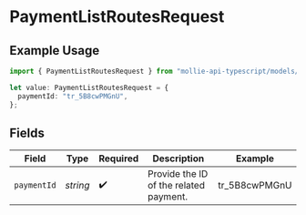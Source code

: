 # PaymentListRoutesRequest

## Example Usage

```typescript
import { PaymentListRoutesRequest } from "mollie-api-typescript/models/operations";

let value: PaymentListRoutesRequest = {
  paymentId: "tr_5B8cwPMGnU",
};
```

## Fields

| Field                                  | Type                                   | Required                               | Description                            | Example                                |
| -------------------------------------- | -------------------------------------- | -------------------------------------- | -------------------------------------- | -------------------------------------- |
| `paymentId`                            | *string*                               | :heavy_check_mark:                     | Provide the ID of the related payment. | tr_5B8cwPMGnU                          |